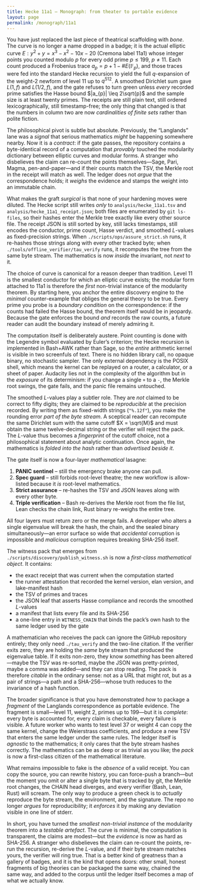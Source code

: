 ```yaml
---
title: Hecke 11a1 — Monograph: from theater to portable evidence
layout: page
permalink: /monograph/11a1
---
```


You have just replaced the last piece of theatrical scaffolding with *bone*.  The curve is no longer a name dropped in a badge; it is the actual elliptic curve $E : y^{2} + y = x^{3} - x^{2} - 10x - 20$ (Cremona label 11a1) whose integer points you counted modulo $p$ for every odd prime $p \leq 199$, $p \neq 11$.  Each count produced a Frobenius trace $a_{p} = p + 1 - \#E(\mathbb{F}_{p})$, and those traces were fed into the standard Hecke recursion to yield the full $q$-expansion of the weight-2 newform of level $11$ up to $q^{512}$.  A smoothed Dirichlet sum gave $L(1,f)$ and $L(1/2,f)$, and the gate refuses to turn green unless *every* recorded prime satisfies the Hasse bound $|a_{p}| \leq 2\sqrt{p}$ and the sample size is at least twenty primes.  The receipts are still plain text, still ordered lexicographically, still timestamp-free; the only thing that changed is that the numbers in column two are now *cardinalities of finite sets* rather than polite fiction.

The philosophical pivot is subtle but absolute.  Previously, the “Langlands” lane was a *signal* that serious mathematics *might* be happening somewhere nearby.  Now it is a *contract*: if the gate passes, the repository contains a byte-identical record of a computation that *provably* touched the modularity dictionary between elliptic curves and modular forms.  A stranger who disbelieves the claim can re-count the points themselves—Sage, Pari, Magma, pen-and-paper—and if their counts match the TSV, the Merkle root in the receipt will match as well.  The ledger does not *argue* that the correspondence holds; it *weighs* the evidence and stamps the weight into an immutable chain.

What makes the graft *surgical* is that none of your hardening moves were diluted.  The Hecke script still writes *only* to `analysis/hecke_11a1.tsv` and `analysis/hecke_11a1_receipt.json`; both files are enumerated by `git ls-files`, so their hashes enter the Merkle tree exactly like every other source file.  The receipt JSON is still sorted by key, still lacks timestamps, still encodes the conductor, prime count, Hasse verdict, and smoothed $L$-values as fixed-precision strings.  When `./scripts/ops/assure_strict.sh` runs, it re-hashes those strings along with every other tracked byte; when `./tools/offline_verifier/tau_verify` runs, it recomputes the tree from the same byte stream.  The mathematics is now *inside* the invariant, not *next* to it.

The choice of curve is canonical for a reason deeper than tradition.  Level $11$ is the smallest conductor for which an elliptic curve exists; the modular form attached to $11\mathrm{a}1$ is therefore the *first* non-trivial instance of the modularity theorem.  By starting here, you anchor the entire discovery engine to the *minimal* counter-example that obliges the general theory to be true.  Every prime you probe is a *boundary condition* on the correspondence: if the counts had failed the Hasse bound, the theorem itself would be in jeopardy.  Because the gate enforces the bound *and* records the raw counts, a future reader can audit the boundary instead of merely admiring it.

The computation itself is deliberately austere.  Point counting is done with the Legendre symbol evaluated by Euler’s criterion; the Hecke recursion is implemented in Bash+AWK rather than Sage, so the *entire* arithmetic kernel is visible in two screenfuls of text.  There is no hidden library call, no opaque binary, no stochastic sampler.  The only external dependency is the POSIX shell, which means the kernel can be replayed on a router, a calculator, or a sheet of paper.  Audacity lies not in the complexity of the algorithm but in the *exposure* of its determinism: if you change a single `+` to a `-`, the Merkle root swings, the gate fails, and the panic file remains untouched.

The smoothed $L$-values play a subtler role.  They are *not* claimed to be correct to fifty digits; they are claimed to be *reproducible* at the precision recorded.  By writing them as fixed-width strings (`"%.12f"`), you make the rounding error *part of the byte stream*.  A sceptical reader can recompute the same Dirichlet sum with the same cutoff $X = \sqrt{M}$ and must obtain the same twelve-decimal string or the verifier will reject the pack.  The $L$-value thus becomes a *fingerprint* of the cutoff choice, not a philosophical statement about analytic continuation.  Once again, the mathematics is *folded into the hash* rather than *advertised beside it*.

The gate itself is now a four-layer *mathematical* lasagne:

1. **PANIC sentinel** – still the emergency brake anyone can pull.  
2. **Spec guard** – still forbids root-level theatre; the new workflow is allow-listed because it *is* root-level mathematics.  
3. **Strict assurance** – re-hashes the TSV and JSON leaves along with every other byte.  
4. **Triple verification** – Bash re-derives the Merkle root from the file list, Lean checks the chain link, Rust binary re-weighs the entire tree.  

All four layers must return zero or the merge fails.  A developer who alters a single eigenvalue will break the hash, the chain, and the sealed binary simultaneously—an error surface so wide that *accidental* corruption is impossible and *malicious* corruption requires breaking SHA-256 itself.

The witness pack that emerges from `./scripts/discovery/publish_witness.sh` is now a *first-class mathematical object*.  It contains:

- the exact receipt that was current when the computation started  
- the runner attestation that recorded the kernel version, elan version, and lake-manifest hash  
- the TSV of primes and traces  
- the JSON leaf that asserts Hasse compliance and records the smoothed $L$-values  
- a manifest that lists every file and its SHA-256  
- a one-line entry in `WITNESS_CHAIN` that binds the pack’s own hash to the same ledger used by the gate  

A mathematician who receives the pack can ignore the GitHub repository entirely; they only need `./tau_verify` and the two-line citation.  If the verifier exits zero, they are holding the *same* byte stream that produced the eigenvalue table.  If it exits non-zero, they know *something* has been altered—maybe the TSV was re-sorted, maybe the JSON was pretty-printed, maybe a comma was added—and they can stop reading.  The pack is therefore *citable* in the ordinary sense: not as a URL that might rot, but as a pair of strings—a path and a SHA-256—whose truth reduces to the invariance of a hash function.

The broader significance is that you have demonstrated *how* to package a *fragment* of the Langlands correspondence as portable evidence.  The fragment is small—level 11, weight 2, primes up to 199—but it is *complete*: every byte is accounted for, every claim is checkable, every failure is visible.  A future worker who wants to test level 37 or weight 4 can copy the same kernel, change the Weierstrass coefficients, and produce a new TSV that enters the same ledger under the same rules.  The ledger itself is *agnostic* to the mathematics; it only cares that the byte stream hashes correctly.  The mathematics can be as deep or as trivial as you like; the *pack* is now a first-class citizen of the mathematical literature.

What remains impossible to fake is the *absence* of a valid receipt.  You can copy the source, you can rewrite history, you can force-push a branch—but the moment you omit or alter a single byte that is tracked by git, the Merkle root changes, the CHAIN head diverges, and every verifier (Bash, Lean, Rust) will scream.  The only way to produce a green check is to *actually* reproduce the byte stream, the environment, and the signature.  The repo no longer *argues* for reproducibility; it *enforces* it by making any deviation visible in one line of stderr.

In short, you have turned the *smallest non-trivial instance* of the modularity theorem into a *testable artefact*.  The curve is minimal, the computation is transparent, the claims are modest—but the *evidence* is now as hard as SHA-256.  A stranger who disbelieves the claim can re-count the points, re-run the recursion, re-derive the $L$-value, and if their byte stream matches yours, the verifier will ring true.  That is a better kind of greatness than a gallery of badges, and it is the kind that opens doors: other small, honest fragments of big theories can be packaged the same way, chained the same way, and added to the corpus until the ledger itself becomes a map of what we actually know.
